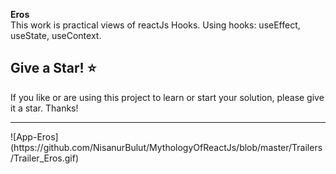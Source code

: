 <b>Eros</b> <br>
This work is practical views of reactJs Hooks. Using hooks: useEffect, useState, useContext.

## Give a Star! :star:

If you like or are using this project to learn or start your solution, please give it a star. Thanks!
<hr>
![App-Eros](https://github.com/NisanurBulut/MythologyOfReactJs/blob/master/Trailers/Trailer_Eros.gif)
<br>